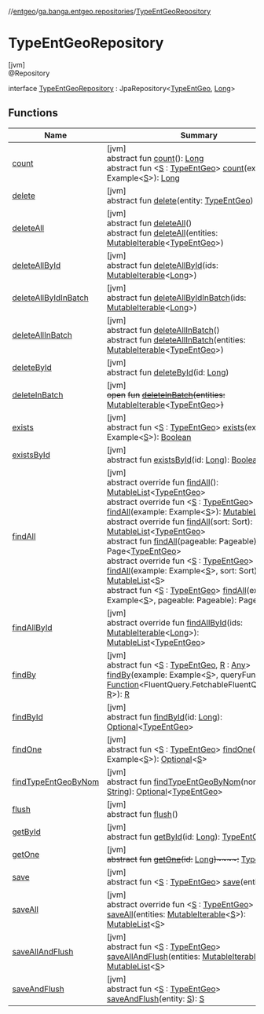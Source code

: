 //[entgeo](../../../index.md)/[ga.banga.entgeo.repositories](../index.md)/[TypeEntGeoRepository](index.md)

# TypeEntGeoRepository

[jvm]\
@Repository

interface [TypeEntGeoRepository](index.md) : JpaRepository&lt;[TypeEntGeo](../../ga.banga.entgeo.domain.entities/-type-ent-geo/index.md), [Long](https://kotlinlang.org/api/latest/jvm/stdlib/kotlin/-long/index.html)&gt;

## Functions

| Name | Summary |
|---|---|
| [count](index.md#-1347258675%2FFunctions%2F-1216412040) | [jvm]<br>abstract fun [count](index.md#-1347258675%2FFunctions%2F-1216412040)(): [Long](https://kotlinlang.org/api/latest/jvm/stdlib/kotlin/-long/index.html)<br>abstract fun &lt;[S](index.md#650932888%2FFunctions%2F-1216412040) : [TypeEntGeo](../../ga.banga.entgeo.domain.entities/-type-ent-geo/index.md)&gt; [count](index.md#650932888%2FFunctions%2F-1216412040)(example: Example&lt;[S](index.md#650932888%2FFunctions%2F-1216412040)&gt;): [Long](https://kotlinlang.org/api/latest/jvm/stdlib/kotlin/-long/index.html) |
| [delete](index.md#1568956929%2FFunctions%2F-1216412040) | [jvm]<br>abstract fun [delete](index.md#1568956929%2FFunctions%2F-1216412040)(entity: [TypeEntGeo](../../ga.banga.entgeo.domain.entities/-type-ent-geo/index.md)) |
| [deleteAll](index.md#87931462%2FFunctions%2F-1216412040) | [jvm]<br>abstract fun [deleteAll](index.md#87931462%2FFunctions%2F-1216412040)()<br>abstract fun [deleteAll](index.md#1973842276%2FFunctions%2F-1216412040)(entities: [MutableIterable](https://kotlinlang.org/api/latest/jvm/stdlib/kotlin.collections/-mutable-iterable/index.html)&lt;[TypeEntGeo](../../ga.banga.entgeo.domain.entities/-type-ent-geo/index.md)&gt;) |
| [deleteAllById](index.md#897308593%2FFunctions%2F-1216412040) | [jvm]<br>abstract fun [deleteAllById](index.md#897308593%2FFunctions%2F-1216412040)(ids: [MutableIterable](https://kotlinlang.org/api/latest/jvm/stdlib/kotlin.collections/-mutable-iterable/index.html)&lt;[Long](https://kotlinlang.org/api/latest/jvm/stdlib/kotlin/-long/index.html)&gt;) |
| [deleteAllByIdInBatch](index.md#1220015476%2FFunctions%2F-1216412040) | [jvm]<br>abstract fun [deleteAllByIdInBatch](index.md#1220015476%2FFunctions%2F-1216412040)(ids: [MutableIterable](https://kotlinlang.org/api/latest/jvm/stdlib/kotlin.collections/-mutable-iterable/index.html)&lt;[Long](https://kotlinlang.org/api/latest/jvm/stdlib/kotlin/-long/index.html)&gt;) |
| [deleteAllInBatch](index.md#615142975%2FFunctions%2F-1216412040) | [jvm]<br>abstract fun [deleteAllInBatch](index.md#615142975%2FFunctions%2F-1216412040)()<br>abstract fun [deleteAllInBatch](index.md#2144591261%2FFunctions%2F-1216412040)(entities: [MutableIterable](https://kotlinlang.org/api/latest/jvm/stdlib/kotlin.collections/-mutable-iterable/index.html)&lt;[TypeEntGeo](../../ga.banga.entgeo.domain.entities/-type-ent-geo/index.md)&gt;) |
| [deleteById](index.md#-1865927624%2FFunctions%2F-1216412040) | [jvm]<br>abstract fun [deleteById](index.md#-1865927624%2FFunctions%2F-1216412040)(id: [Long](https://kotlinlang.org/api/latest/jvm/stdlib/kotlin/-long/index.html)) |
| [deleteInBatch](index.md#-622491152%2FFunctions%2F-1216412040) | [jvm]<br>~~open~~ ~~fun~~ [~~deleteInBatch~~](index.md#-622491152%2FFunctions%2F-1216412040)~~(~~~~entities~~~~:~~ [MutableIterable](https://kotlinlang.org/api/latest/jvm/stdlib/kotlin.collections/-mutable-iterable/index.html)&lt;[TypeEntGeo](../../ga.banga.entgeo.domain.entities/-type-ent-geo/index.md)&gt;~~)~~ |
| [exists](index.md#1653578379%2FFunctions%2F-1216412040) | [jvm]<br>abstract fun &lt;[S](index.md#1653578379%2FFunctions%2F-1216412040) : [TypeEntGeo](../../ga.banga.entgeo.domain.entities/-type-ent-geo/index.md)&gt; [exists](index.md#1653578379%2FFunctions%2F-1216412040)(example: Example&lt;[S](index.md#1653578379%2FFunctions%2F-1216412040)&gt;): [Boolean](https://kotlinlang.org/api/latest/jvm/stdlib/kotlin/-boolean/index.html) |
| [existsById](index.md#-1245749783%2FFunctions%2F-1216412040) | [jvm]<br>abstract fun [existsById](index.md#-1245749783%2FFunctions%2F-1216412040)(id: [Long](https://kotlinlang.org/api/latest/jvm/stdlib/kotlin/-long/index.html)): [Boolean](https://kotlinlang.org/api/latest/jvm/stdlib/kotlin/-boolean/index.html) |
| [findAll](index.md#-1378966380%2FFunctions%2F-1216412040) | [jvm]<br>abstract override fun [findAll](index.md#-1378966380%2FFunctions%2F-1216412040)(): [MutableList](https://kotlinlang.org/api/latest/jvm/stdlib/kotlin.collections/-mutable-list/index.html)&lt;[TypeEntGeo](../../ga.banga.entgeo.domain.entities/-type-ent-geo/index.md)&gt;<br>abstract override fun &lt;[S](index.md#-1759713451%2FFunctions%2F-1216412040) : [TypeEntGeo](../../ga.banga.entgeo.domain.entities/-type-ent-geo/index.md)&gt; [findAll](index.md#-1759713451%2FFunctions%2F-1216412040)(example: Example&lt;[S](index.md#-1759713451%2FFunctions%2F-1216412040)&gt;): [MutableList](https://kotlinlang.org/api/latest/jvm/stdlib/kotlin.collections/-mutable-list/index.html)&lt;[S](index.md#-1759713451%2FFunctions%2F-1216412040)&gt;<br>abstract override fun [findAll](index.md#218707657%2FFunctions%2F-1216412040)(sort: Sort): [MutableList](https://kotlinlang.org/api/latest/jvm/stdlib/kotlin.collections/-mutable-list/index.html)&lt;[TypeEntGeo](../../ga.banga.entgeo.domain.entities/-type-ent-geo/index.md)&gt;<br>abstract fun [findAll](index.md#-504942557%2FFunctions%2F-1216412040)(pageable: Pageable): Page&lt;[TypeEntGeo](../../ga.banga.entgeo.domain.entities/-type-ent-geo/index.md)&gt;<br>abstract override fun &lt;[S](index.md#-1300748033%2FFunctions%2F-1216412040) : [TypeEntGeo](../../ga.banga.entgeo.domain.entities/-type-ent-geo/index.md)&gt; [findAll](index.md#-1300748033%2FFunctions%2F-1216412040)(example: Example&lt;[S](index.md#-1300748033%2FFunctions%2F-1216412040)&gt;, sort: Sort): [MutableList](https://kotlinlang.org/api/latest/jvm/stdlib/kotlin.collections/-mutable-list/index.html)&lt;[S](index.md#-1300748033%2FFunctions%2F-1216412040)&gt;<br>abstract fun &lt;[S](index.md#1274550072%2FFunctions%2F-1216412040) : [TypeEntGeo](../../ga.banga.entgeo.domain.entities/-type-ent-geo/index.md)&gt; [findAll](index.md#1274550072%2FFunctions%2F-1216412040)(example: Example&lt;[S](index.md#1274550072%2FFunctions%2F-1216412040)&gt;, pageable: Pageable): Page&lt;[S](index.md#1274550072%2FFunctions%2F-1216412040)&gt; |
| [findAllById](index.md#1476769443%2FFunctions%2F-1216412040) | [jvm]<br>abstract override fun [findAllById](index.md#1476769443%2FFunctions%2F-1216412040)(ids: [MutableIterable](https://kotlinlang.org/api/latest/jvm/stdlib/kotlin.collections/-mutable-iterable/index.html)&lt;[Long](https://kotlinlang.org/api/latest/jvm/stdlib/kotlin/-long/index.html)&gt;): [MutableList](https://kotlinlang.org/api/latest/jvm/stdlib/kotlin.collections/-mutable-list/index.html)&lt;[TypeEntGeo](../../ga.banga.entgeo.domain.entities/-type-ent-geo/index.md)&gt; |
| [findBy](index.md#-1181781518%2FFunctions%2F-1216412040) | [jvm]<br>abstract fun &lt;[S](index.md#-1181781518%2FFunctions%2F-1216412040) : [TypeEntGeo](../../ga.banga.entgeo.domain.entities/-type-ent-geo/index.md), [R](index.md#-1181781518%2FFunctions%2F-1216412040) : [Any](https://kotlinlang.org/api/latest/jvm/stdlib/kotlin/-any/index.html)&gt; [findBy](index.md#-1181781518%2FFunctions%2F-1216412040)(example: Example&lt;[S](index.md#-1181781518%2FFunctions%2F-1216412040)&gt;, queryFunction: [Function](https://docs.oracle.com/javase/8/docs/api/java/util/function/Function.html)&lt;FluentQuery.FetchableFluentQuery&lt;[S](index.md#-1181781518%2FFunctions%2F-1216412040)&gt;, [R](index.md#-1181781518%2FFunctions%2F-1216412040)&gt;): [R](index.md#-1181781518%2FFunctions%2F-1216412040) |
| [findById](index.md#635093510%2FFunctions%2F-1216412040) | [jvm]<br>abstract fun [findById](index.md#635093510%2FFunctions%2F-1216412040)(id: [Long](https://kotlinlang.org/api/latest/jvm/stdlib/kotlin/-long/index.html)): [Optional](https://docs.oracle.com/javase/8/docs/api/java/util/Optional.html)&lt;[TypeEntGeo](../../ga.banga.entgeo.domain.entities/-type-ent-geo/index.md)&gt; |
| [findOne](index.md#136908854%2FFunctions%2F-1216412040) | [jvm]<br>abstract fun &lt;[S](index.md#136908854%2FFunctions%2F-1216412040) : [TypeEntGeo](../../ga.banga.entgeo.domain.entities/-type-ent-geo/index.md)&gt; [findOne](index.md#136908854%2FFunctions%2F-1216412040)(example: Example&lt;[S](index.md#136908854%2FFunctions%2F-1216412040)&gt;): [Optional](https://docs.oracle.com/javase/8/docs/api/java/util/Optional.html)&lt;[S](index.md#136908854%2FFunctions%2F-1216412040)&gt; |
| [findTypeEntGeoByNom](find-type-ent-geo-by-nom.md) | [jvm]<br>abstract fun [findTypeEntGeoByNom](find-type-ent-geo-by-nom.md)(nom: [String](https://kotlinlang.org/api/latest/jvm/stdlib/kotlin/-string/index.html)): [Optional](https://docs.oracle.com/javase/8/docs/api/java/util/Optional.html)&lt;[TypeEntGeo](../../ga.banga.entgeo.domain.entities/-type-ent-geo/index.md)&gt; |
| [flush](index.md#2029040120%2FFunctions%2F-1216412040) | [jvm]<br>abstract fun [flush](index.md#2029040120%2FFunctions%2F-1216412040)() |
| [getById](index.md#1816232261%2FFunctions%2F-1216412040) | [jvm]<br>abstract fun [getById](index.md#1816232261%2FFunctions%2F-1216412040)(id: [Long](https://kotlinlang.org/api/latest/jvm/stdlib/kotlin/-long/index.html)): [TypeEntGeo](../../ga.banga.entgeo.domain.entities/-type-ent-geo/index.md) |
| [getOne](index.md#-44634933%2FFunctions%2F-1216412040) | [jvm]<br>~~abstract~~ ~~fun~~ [~~getOne~~](index.md#-44634933%2FFunctions%2F-1216412040)~~(~~~~id~~~~:~~ [Long](https://kotlinlang.org/api/latest/jvm/stdlib/kotlin/-long/index.html)~~)~~~~:~~ [TypeEntGeo](../../ga.banga.entgeo.domain.entities/-type-ent-geo/index.md) |
| [save](index.md#-1409910181%2FFunctions%2F-1216412040) | [jvm]<br>abstract fun &lt;[S](index.md#-1409910181%2FFunctions%2F-1216412040) : [TypeEntGeo](../../ga.banga.entgeo.domain.entities/-type-ent-geo/index.md)&gt; [save](index.md#-1409910181%2FFunctions%2F-1216412040)(entity: [S](index.md#-1409910181%2FFunctions%2F-1216412040)): [S](index.md#-1409910181%2FFunctions%2F-1216412040) |
| [saveAll](index.md#-627261878%2FFunctions%2F-1216412040) | [jvm]<br>abstract override fun &lt;[S](index.md#-627261878%2FFunctions%2F-1216412040) : [TypeEntGeo](../../ga.banga.entgeo.domain.entities/-type-ent-geo/index.md)&gt; [saveAll](index.md#-627261878%2FFunctions%2F-1216412040)(entities: [MutableIterable](https://kotlinlang.org/api/latest/jvm/stdlib/kotlin.collections/-mutable-iterable/index.html)&lt;[S](index.md#-627261878%2FFunctions%2F-1216412040)&gt;): [MutableList](https://kotlinlang.org/api/latest/jvm/stdlib/kotlin.collections/-mutable-list/index.html)&lt;[S](index.md#-627261878%2FFunctions%2F-1216412040)&gt; |
| [saveAllAndFlush](index.md#-1532888163%2FFunctions%2F-1216412040) | [jvm]<br>abstract fun &lt;[S](index.md#-1532888163%2FFunctions%2F-1216412040) : [TypeEntGeo](../../ga.banga.entgeo.domain.entities/-type-ent-geo/index.md)&gt; [saveAllAndFlush](index.md#-1532888163%2FFunctions%2F-1216412040)(entities: [MutableIterable](https://kotlinlang.org/api/latest/jvm/stdlib/kotlin.collections/-mutable-iterable/index.html)&lt;[S](index.md#-1532888163%2FFunctions%2F-1216412040)&gt;): [MutableList](https://kotlinlang.org/api/latest/jvm/stdlib/kotlin.collections/-mutable-list/index.html)&lt;[S](index.md#-1532888163%2FFunctions%2F-1216412040)&gt; |
| [saveAndFlush](index.md#-838867794%2FFunctions%2F-1216412040) | [jvm]<br>abstract fun &lt;[S](index.md#-838867794%2FFunctions%2F-1216412040) : [TypeEntGeo](../../ga.banga.entgeo.domain.entities/-type-ent-geo/index.md)&gt; [saveAndFlush](index.md#-838867794%2FFunctions%2F-1216412040)(entity: [S](index.md#-838867794%2FFunctions%2F-1216412040)): [S](index.md#-838867794%2FFunctions%2F-1216412040) |
